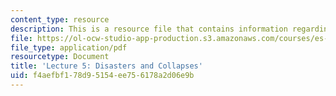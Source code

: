 ```yaml
---
content_type: resource
description: This is a resource file that contains information regarding lecture 5.
file: https://ol-ocw-studio-app-production.s3.amazonaws.com/courses/es-256-the-coming-years-spring-2008/f4aefbf178d95154ee756178a2d06e9b_MITES_256S08_Lec05.pdf
file_type: application/pdf
resourcetype: Document
title: 'Lecture 5: Disasters and Collapses'
uid: f4aefbf1-78d9-5154-ee75-6178a2d06e9b
---
```

